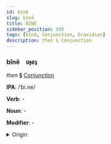 ```yaml
---
id: bînê
slug: bînê
title: BÎNÊ
sidebar_position: 595
tags: [bînê, Conjunction, Dravidian]
description: then § Conjunction
---
```


### bînê&emsp;<span kind="abugida">ʋɟƨʇ</span>

*then* **§** [Conjunction](../../tags/Conjunction)

**IPA**: /ˈbi.ne/

**Verb**: -

**Noun**: -

**Modifier**: -

<details>
    <summary>Origin</summary>
    Malayalam പിന്നെ pinne /pin̪n̪e/<br/>
    <em>Dravidian Language Family</em>
</details>